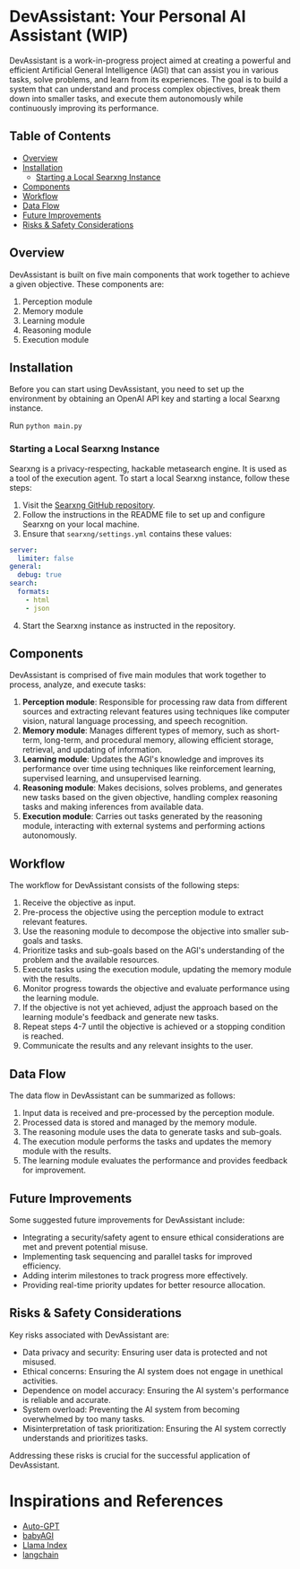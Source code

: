 # DevAssistant: Your Personal AI Assistant (WIP)

DevAssistant is a work-in-progress project aimed at creating a powerful and efficient Artificial General Intelligence (AGI) that can assist you in various tasks, solve problems, and learn from its experiences. The goal is to build a system that can understand and process complex objectives, break them down into smaller tasks, and execute them autonomously while continuously improving its performance.

## Table of Contents

- [Overview](#overview)
- [Installation](#installation)
  - [Starting a Local Searxng Instance](#starting-a-local-searxng-instance)
- [Components](#components)
- [Workflow](#workflow)
- [Data Flow](#data-flow)
- [Future Improvements](#future-improvements)
- [Risks & Safety Considerations](#risks--safety-considerations)

## Overview

DevAssistant is built on five main components that work together to achieve a given objective. These components are:

1. Perception module
2. Memory module
3. Learning module
4. Reasoning module
5. Execution module

## Installation

Before you can start using DevAssistant, you need to set up the environment by obtaining an OpenAI API key and starting a local Searxng instance.

Run `python main.py`

### Starting a Local Searxng Instance

Searxng is a privacy-respecting, hackable metasearch engine. It is used as a tool of the execution agent. To start a local Searxng instance, follow these steps:

1. Visit the [Searxng GitHub repository](https://github.com/searxng/searxng).
2. Follow the instructions in the README file to set up and configure Searxng on your local machine.
3. Ensure that `searxng/settings.yml` contains these values:
```yaml
server:
  limiter: false
general:
  debug: true
search:
  formats:
    - html
    - json
```
4. Start the Searxng instance as instructed in the repository.

## Components

DevAssistant is comprised of five main modules that work together to process, analyze, and execute tasks:

1. **Perception module**: Responsible for processing raw data from different sources and extracting relevant features using techniques like computer vision, natural language processing, and speech recognition.
2. **Memory module**: Manages different types of memory, such as short-term, long-term, and procedural memory, allowing efficient storage, retrieval, and updating of information.
3. **Learning module**: Updates the AGI's knowledge and improves its performance over time using techniques like reinforcement learning, supervised learning, and unsupervised learning.
4. **Reasoning module**: Makes decisions, solves problems, and generates new tasks based on the given objective, handling complex reasoning tasks and making inferences from available data.
5. **Execution module**: Carries out tasks generated by the reasoning module, interacting with external systems and performing actions autonomously.

## Workflow

The workflow for DevAssistant consists of the following steps:

1. Receive the objective as input.
2. Pre-process the objective using the perception module to extract relevant features.
3. Use the reasoning module to decompose the objective into smaller sub-goals and tasks.
4. Prioritize tasks and sub-goals based on the AGI's understanding of the problem and the available resources.
5. Execute tasks using the execution module, updating the memory module with the results.
6. Monitor progress towards the objective and evaluate performance using the learning module.
7. If the objective is not yet achieved, adjust the approach based on the learning module's feedback and generate new tasks.
8. Repeat steps 4-7 until the objective is achieved or a stopping condition is reached.
9. Communicate the results and any relevant insights to the user.

## Data Flow

The data flow in DevAssistant can be summarized as follows:

1. Input data is received and pre-processed by the perception module.
2. Processed data is stored and managed by the memory module.
3. The reasoning module uses the data to generate tasks and sub-goals.
4. The execution module performs the tasks and updates the memory module with the results.
5. The learning module evaluates the performance and provides feedback for improvement.

## Future Improvements

Some suggested future improvements for DevAssistant include:

- Integrating a security/safety agent to ensure ethical considerations are met and prevent potential misuse.
- Implementing task sequencing and parallel tasks for improved efficiency.
- Adding interim milestones to track progress more effectively.
- Providing real-time priority updates for better resource allocation.

## Risks & Safety Considerations

Key risks associated with DevAssistant are:

- Data privacy and security: Ensuring user data is protected and not misused.
- Ethical concerns: Ensuring the AI system does not engage in unethical activities.
- Dependence on model accuracy: Ensuring the AI system's performance is reliable and accurate.
- System overload: Preventing the AI system from becoming overwhelmed by too many tasks.
- Misinterpretation of task prioritization: Ensuring the AI system correctly understands and prioritizes tasks.

Addressing these risks is crucial for the successful application of DevAssistant.

# Inspirations and References

- [Auto-GPT](https://github.com/Torantulino/Auto-GPT)
- [babyAGI](https://github.com/yoheinakajima/babyagi)
- [Llama Index](https://github.com/jerryjliu/llama_index)
- [langchain](https://github.com/hwchase17/langchain)
